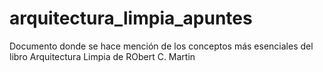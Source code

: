 # arquitectura_limpia_apuntes
Documento donde se hace mención de los conceptos más esenciales del libro Arquitectura Limpia de RObert C. Martin
